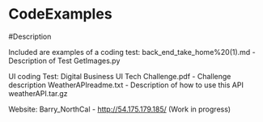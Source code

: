 # CodeExamples

#Description


Included are examples of a coding test:
    back_end_take_home%20(1).md  - Description of Test
    GetImages.py 
    
UI coding Test:
    Digital Business UI Tech Challenge.pdf - Challenge description
    WeatherAPIreadme.txt  - Description of how to use this API
    weatherAPI.tar.gz
    
Website:
Barry_NorthCal - http://54.175.179.185/  (Work in progress)
